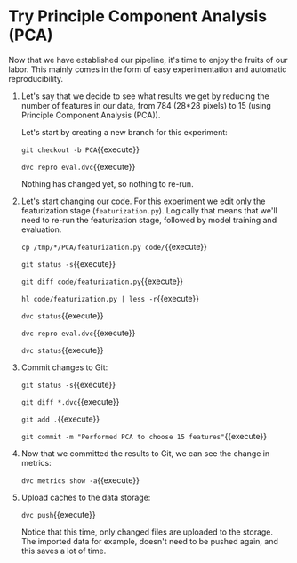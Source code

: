 # Try Principle Component Analysis (PCA)

Now that we have established our pipeline, it's time to enjoy the
fruits of our labor. This mainly comes in the form of easy
experimentation and automatic reproducibility.

1. Let's say that we decide to see what results we get by reducing the
   number of features in our data, from 784 (28*28 pixels) to 15
   (using Principle Component Analysis (PCA)).
   
   Let's start by creating a new branch for this experiment:
   
   `git checkout -b PCA`{{execute}}
   
   `dvc repro eval.dvc`{{execute}}
   
   Nothing has changed yet, so nothing to re-run.
   
2. Let's start changing our code. For this experiment we edit only the
   featurization stage (`featurization.py`). Logically that means that
   we'll need to re-run the featurization stage, followed by model
   training and evaluation.

   `cp /tmp/*/PCA/featurization.py code/`{{execute}}
   
   `git status -s`{{execute}}
   
   `git diff code/featurization.py`{{execute}}
   
   `hl code/featurization.py | less -r`{{execute}}
   
   `dvc status`{{execute}}
   
   `dvc repro eval.dvc`{{execute}}
   
   `dvc status`{{execute}}
   
3. Commit changes to Git:
   
   `git status -s`{{execute}}
   
   `git diff *.dvc`{{execute}}
   
   `git add .`{{execute}}
   
   `git commit -m "Performed PCA to choose 15 features"`{{execute}}
   
4. Now that we committed the results to Git, we can see the change in
   metrics:

   `dvc metrics show -a`{{execute}}

5. Upload caches to the data storage:
   
   `dvc push`{{execute}}
   
   Notice that this time, only changed files are uploaded to the
   storage. The imported data for example, doesn't need to be pushed
   again, and this saves a lot of time.

